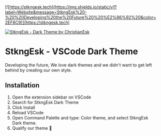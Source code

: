 [![https://stkngesk.tech](https://img.shields.io/static/v1?label=Website&message=StkngEsk%20-%20%20Developing%20the%20Future%20%20%E2%86%92%20&color=2EF8C9)](https://stkngesk.tech)

[![StkngEsk - Dark Theme by ChristianEsk](https://firebasestorage.googleapis.com/v0/b/stkngesk-website.appspot.com/o/stkngesk-dark-theme.gif?alt=media&token=91f3c573-9029-4dee-84fd-c65957170a67)](https://stkngesk.tech)

# StkngEsk - VSCode Dark Theme

Developing the future, We love dark themes and we didn't want to get left behind by creating our own style.

## Installation

1. Open the extension sidebar on VSCode
2. Search for StkngEsk Dark Theme
3. Click Install
4. Reload VSCode
5. Open Command Palette and type: Color theme, and select StkngEsk Dark theme.
6. Qualify our theme 🙌




